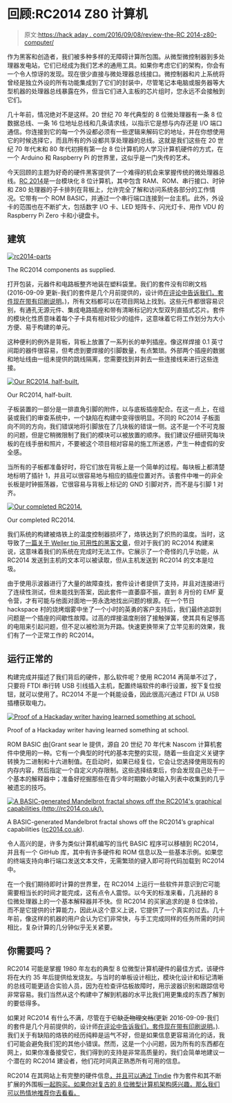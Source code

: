 # 回顾:RC2014 Z80 计算机

> 原文:[https://hack aday . com/2016/09/08/review-the-RC 2014-z80-computer/](https://hackaday.com/2016/09/08/review-the-rc2014-z80-computer/)

作为黑客和创造者，我们被多种多样的无障碍计算所包围。从微型微控制器到多处理器发电站，它们已经成为我们艺术的通用工具。如果你考虑它们的架构，你会有一个令人惊讶的发现。现在很少直接与微处理器总线接口。微控制器和片上系统将曾经是独立外设的所有功能集成到了它们的封装中，尽管笔记本电脑或服务器等大型机器的处理器总线暴露在外，但当它们进入主板的芯片组时，您永远不会接触到它们。

几十年前，情况绝对不是这样。20 世纪 70 年代典型的 8 位微处理器有一条 8 位数据总线、一条 16 位地址总线和几条请求线，以指示它是想与内存还是 I/O 端口通信。你连接到它的每一个外设都必须有一些逻辑来解码它的地址，并在你想使用它的时候选择它，而且所有的外设都共享处理器的总线。这就是我们这些在 20 世纪 70 年代末和 80 年代初拥有第一台 8 位计算机的人学习计算机硬件的方式，在一个 Arduino 和 Raspberry Pi 的世界里，这似乎是一门失传的艺术。

今天回顾的主题为好奇的硬件黑客提供了一个难得的机会来掌握传统的微处理器总线。[RC 2014](http://rc2014.co.uk/)是一台模块化 8 位计算机，其中包含 RAM、ROM、串行接口、时钟和 Z80 处理器的子卡排列在背板上，允许完全了解和访问系统各部分的工作情况。它带有一个 ROM BASIC，并通过一个串行端口连接到一台主机。此外，外设卡的范围也在不断扩大，包括数字 I/O 卡、LED 矩阵卡、闪光灯卡、用作 VDU 的 Raspberry Pi Zero 卡和小键盘卡。

## 建筑

[![rc2014-parts](../Images/b518f2bddd13b48c3ebe6d3782a09a12.png)](https://hackaday.com/wp-content/uploads/2016/08/rc2014-parts.jpg)

The RC2014 components as supplied.

打开包装，元器件和电路板整齐地装在塑料袋里。我们的套件没有印刷文档(2016-09-09 更新-我们的套件是几个月前提供的，设计师[在评论中告诉我们，套件现在带有印刷说明](http://hackaday.com/2016/09/08/review-the-rc2014-z80-computer/#comment-3188885)。)，所有文档都可以在项目网站上找到。这些元件都很容易识别，有通孔无源元件、集成电路插座和带有清晰标记的大型双列直插式芯片。套件的模块化性质意味着每个子卡具有相对较少的组件，这意味着它将工作划分为大小方便、易于构建的单元。

这种便利的例外是背板，背板上放置了一系列长的单列插座。像这样焊接 0.1 英寸间距的器件很容易，但考虑到要焊接的引脚数量，有点繁琐。外部两个插座的数据和地址线由一组未提供的跳线隔离，您需要找到并剥去一些连接线来进行这些连接。

[![Our RC2014, half-built.](../Images/c8517b348880a20ac5f420c88d94a095.png)](https://hackaday.com/wp-content/uploads/2016/08/rc2014-half-built.jpg)

Our RC2014, half-built.

子板装置的一部分是一排直角引脚的附件，以与底板插座配合。在这一点上，在组装或我们的审查系统中，一个缺陷在构建中变得很明显。不同的 RC2014 子板面向不同的方向，我们错误地将引脚放在了几块板的错误一侧。这不是一个不可克服的问题，但是它稍微限制了我们的模块可以被放置的顺序。我们建议仔细研究每块板的在线手册和照片，不要被这个项目相对容易的施工所迷惑，产生一种虚假的安全感。

当所有的子板都准备好时，将它们放在背板上是一个简单的过程。每块板上都清楚地标明了插针 1，并且可以很容易地与相应的插座位置对齐。该套件中唯一的非全长板是时钟振荡器，它很容易与背板上标记的 GND 引脚对齐，而不是与引脚 1 对齐。

[![Our completed RC2014.](../Images/98f46a4c0bf59b3bd4ae3981162a6a6b.png)](https://hackaday.com/wp-content/uploads/2016/08/rc2014-complete.jpg)

Our completed RC2014.

我们系统的构建被烙铁上的温度控制器损坏了，烙铁达到了炽热的温度。当时，这导致了[一篇关于 Weller tip 可用性的黑客文章](http://hackaday.com/2016/06/01/long-term-review-weller-magnastat-soldering-iron/#more-206261)，但对于我们的 RC2014 构建来说，这意味着我们的系统在完成时无法工作。它展示了一个奇怪的几乎功能，从 RC2014 发送到主机的文本可以被读取，但从主机发送到 RC2014 的文本是垃圾。

由于使用示波器进行了大量的故障查找，套件设计者提供了支持，并且对连接进行了连续性测试，但未能找到答案，因此套件一直萎靡不振，直到 8 月份的 EMF 夏令营，才有可能与他面对面地一劳永逸地找出问题的根源。在一个节日 hackspace 村的烧烤烟雾中坐了一个小时的英勇的客户支持后，我们最终追踪到问题是一个插座的间歇性故障。过高的焊接温度削弱了接触弹簧，使其具有足够高的电阻来引起问题，但不足以被检测为开路。快速更换带来了立竿见影的效果，我们有了一个正常工作的 RC2014。

## 运行正常的

构建完成并描述了我们背后的硬件，那么软件呢？使用 RC2014 再简单不过了，只要将 FTDI 串行转 USB 引线插入主机，配置终端软件的串行设置，按下复位按钮，就可以使用了。RC2014 不是一个耗能设备，因此很高兴通过 FTDI 从 USB 插槽获取电力。

[![Proof of a Hackaday writer having learned something at school.](../Images/ad31f1dbf91de1965d63c443bb370938.png)](https://hackaday.com/wp-content/uploads/2016/08/rc2014-simple-basic.jpg)

Proof of a Hackaday writer having learned something at school.

ROM BASIC 由[Grant sear le 提供，源自 20 世纪 70 年代末 Nascom 计算机套件中使用的一种。它有一个典型的时代的基本完整的实现，随着一些自定义关键字转换为二进制和十六进制值。在启动时，如果已经复位，它会让您选择使用现有的内存内容，然后指定一个自定义内存限制。这些选择结束后，你会发现自己处于一个基本的解释器中；准备好挖掘那些在青少年时期数小时输入列表中收集到的几乎被遗忘的技巧。

[![A BASIC-generated Mandelbrot fractal shows off the RC2014's graphical capabilities (http://rc2014.co.uk/).](../Images/d88e757e249455120c748e124048eec5.png)](https://hackaday.com/wp-content/uploads/2016/08/fractal2.jpg)

A BASIC-generated Mandelbrot fractal shows off the RC2014’s graphical capabilities ([rc2014.co.uk](http://rc2014.co.uk/)).

令人高兴的是，许多为类似计算机编写的当代 BASIC 程序可以移植到 RC2014，并且有一个 GitHub 库，其中有许多硬件和 ROM 信息以及一些基本示例。如果您的终端支持向串行端口发送文本文件，无需繁琐的键入即可将代码加载到 RC2014 中。

在一个我们期待即时计算的世界里，在 RC2014 上运行一些软件并意识到它可能需要相当长的时间才能完成，这有点令人震惊。以今天的标准来看，几兆赫的 8 位微处理器上的一个基本解释器并不快。但 RC2014 的买家追求的是 8 位体验，而不是它提供的计算能力，因此从这个意义上说，它提供了一个真实的过去。几十年前，像这样的机器的用户会认为它们非常快，与手工完成同样的任务所需的时间相比，复杂计算的几分钟似乎无关紧要。

## 你需要吗？

RC2014 可能是掌握 1980 年左右的典型 8 位微型计算机硬件的最佳方式，该硬件将在大约 35 年后提供给发烧友。与当时的单板设计相比，模块化设计和标记清晰的总线可能更适合实验人员，因为在检查评估板故障时，用示波器识别和跟踪信号非常容易。我们当然从这个构建中了解到机器的水平比我们用更集成的东西了解到的要低得多。

如果对 RC2014 有什么不满，尽管在于~~它缺乏物理文档~~(更新 2016-09-09-我们的套件是几个月前提供的，设计师[在评论中告诉我们，套件现在带有印刷说明](http://hackaday.com/2016/09/08/review-the-rc2014-z80-computer/#comment-3188885)。).我们关于有缺陷的烙铁的经历纯粹是运气不好，但是如果信息更容易消化的话，我们可能会避免我们犯的其他小错误。然而，这是一个小问题，因为所有的东西都在网上，如果你准备接受它，我们得到的支持是非常高质量的，我们会简单地建议一个潜在的 RC2014 建设者，他们花时间真正熟悉所有可用的信息。

RC2014 在其网站上有完整的硬件信息[，并且可以通过 Tindie](http://rc2014.co.uk/) 作为套件和其不断扩展的外围板[一起购买。如果你对复古的 8 位微型计算机架构感兴趣，那么我们可以热情地推荐你去看看。](https://www.tindie.com/stores/Semachthemonkey/?ref=offsite_badges&utm_source=sellers_Semachthemonkey&utm_medium=badges&utm_campaign=badge_medium)